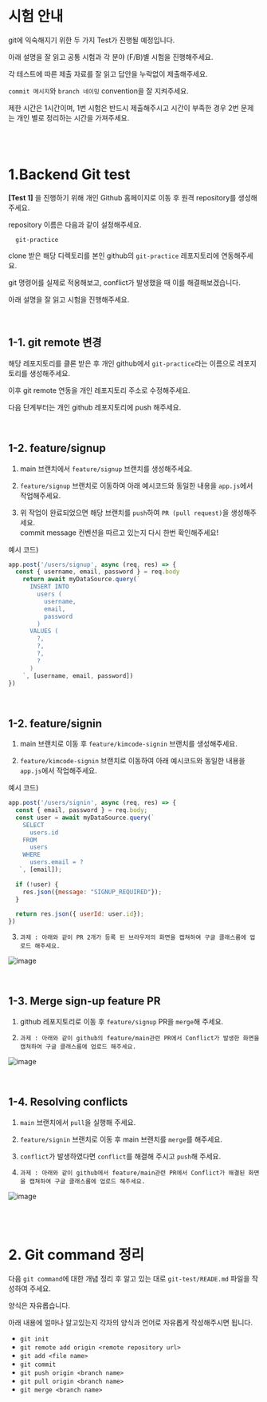 # 시험 안내 

git에 익숙해지기 위한 두 가지 Test가 진행될 예정입니다.

아래 설명을 잘 읽고 공통 시험과 각 분야 (F/B)별 시험을 진행해주세요.

각 테스트에 따른 제출 자료를 잘 읽고 답안을 누락없이 제출해주세요.

`commit 메시지`와 `branch 네이밍` convention을 잘 지켜주세요.

제한 시간은 1시간이며, 1번 시험은 반드시 제출해주시고 시간이 부족한 경우 2번 문제는 개인 별로 정리하는 시간을 가져주세요.

<br>
<br>

# 1.Backend Git test

**[Test 1]** 을 진행하기 위해 개인 Github 홈페이지로 이동 후 원격 repository를 생성해주세요.

repository 이름은 다음과 같이 설정해주세요.

```
  git-practice
```

clone 받은 해당 디렉토리를 본인 github의 `git-practice` 레포지토리에 연동해주세요.

git 명령어를 실제로 적용해보고, conflict가 발생했을 때 이를 해결해보겠습니다.

아래 설명을 잘 읽고 시험을 진행해주세요.

<br>

## 1-1. git remote 변경

해당 레포지토리를 클론 받은 후 개인 github에서 `git-practice`라는 이름으로 레포지토리를 생성해주세요.

이후 git remote 연동을 개인 레포지토리 주소로 수정해주세요.

다음 단계부터는 개인 github 레포지토리에 push 해주세요.

<br>

## 1-2. feature/signup

1. main 브랜치에서 `feature/signup` 브랜치를 생성해주세요.

2. `feature/signup` 브랜치로 이동하여 아래 예시코드와 동일한 내용을 `app.js`에서 작업해주세요.

3. 위 작업이 완료되었으면 해당 브랜치를 `push`하여 `PR (pull request)`을 생성해주세요.  
commit message 컨벤션을 따르고 있는지 다시 한번 확인해주세요!

예시 코드)

```javascript
app.post('/users/signup', async (req, res) => {
  const { username, email, password } = req.body
    return await myDataSource.query(`
      INSERT INTO
        users (
          username,
          email,
          password			
        )
      VALUES (
        ?,
        ?,
        ?,
        ?
      )
    `, [username, email, password])
})
```
<br>

## 1-2. feature/signin

1. main 브랜치로 이동 후 `feature/kimcode-signin` 브랜치를 생성해주세요.

2. `feature/kimcode-signin` 브랜치로 이동하여 아래 예시코드와 동일한 내용을 `app.js`에서 작업해주세요.

예시 코드)
```javascript
app.post('/users/signin', async (req, res) => {
  const { email, password } = req.body;
  const user = await myDataSource.query(`
    SELECT
      users.id
    FROM
      users
    WHERE
      users.email = ?
   `, [email]);
	
  if (!user) {
    res.json({message: "SIGNUP_REQUIRED"});
  }
	
  return res.json({ userId: user.id});
})
```

3. `과제 : 아래와 같이 PR 2개가 등록 된 브라우저의 화면을 캡쳐하여 구글 클래스룸에 업로드 해주세요.` 

![image](https://user-images.githubusercontent.com/93123657/203447849-fb89c460-57d4-4023-9db2-aee202ead2cc.png)

<br>

## 1-3. Merge sign-up feature PR 

1. github 레포지토리로 이동 후 `feature/signup` PR을 `merge`해 주세요.

2. `과제 : 아래와 같이 github의 feature/main관련 PR에서 Conflict가 발생한 화면을 캡쳐하여 구글 클래스룸에 업로드 해주세요.`

![image](https://user-images.githubusercontent.com/93123657/203447843-622f7afe-a3f4-4e0c-827f-6808be94f782.png)

<br>

## 1-4. Resolving conflicts

1. `main` 브랜치에서 `pull`을 실행해 주세요.

2. `feature/signin` 브랜치로 이동 후 main 브랜치를 `merge`를 해주세요.

3. `conflict`가 발생하였다면 `conflict`를 해결해 주시고 `push`해 주세요.

4. `과제 : 아래와 같이 github에서 feature/main관련 PR에서 Conflict가 해결된 화면을 캡쳐하여 구글 클래스룸에 업로드 해주세요.`

![image](https://user-images.githubusercontent.com/93123657/203447780-b8d8d667-d2a5-4de4-a479-efceff068209.png)

<br>
<br>

# 2. Git command 정리

다음 `git command`에 대한 개념 정리 후 알고 있는 대로 `git-test/READE.md` 파일을 작성하여 주세요.

양식은 자유롭습니다.

아래 내용에 얼마나 알고있는지 각자의 양식과 언어로 자유롭게 작성해주시면 됩니다.

- `git init`
- `git remote add origin <remote repository url>`
- `git add <file name>`
- `git commit`
- `git push origin <branch name>`
- `git pull origin <branch name>`
- `git merge <branch name>`